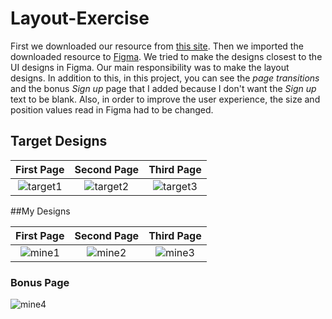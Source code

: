 # Layout-Exercise
First we downloaded our resource from [this site](https://www.sketchappsources.com/free-source/4762-design-courses-app-sketch-freebie-resource.html). Then we imported the downloaded resource to [Figma](https://www.figma.com). We tried to make the designs closest to the UI designs in Figma. Our main responsibility was to make the layout designs. In addition to this, in this project, you can see the *page transitions* and the bonus *Sign up* page that I added because I don't want the *Sign up* text to be blank. Also, in order to improve the user experience, the size and position values read in Figma had to be changed.

## Target Designs

First Page                                        |                      Second Page                                |                  Third Page                        
:------------------------------------------------:|:---------------------------------------------------------------:|:--------------------------------------------------:
![target1](https://user-images.githubusercontent.com/80275416/165866978-05969c33-d585-4d48-a647-9209c794c670.PNG) | ![target2](https://user-images.githubusercontent.com/80275416/165866982-28546734-9d77-4d52-95a7-a23e03e7229b.PNG) | ![target3](https://user-images.githubusercontent.com/80275416/165866985-c0fe942a-f71d-46af-8fda-39da68b2b18e.PNG)

##My Designs 

First Page                                        |                      Second Page                                |                  Third Page                        
:------------------------------------------------:|:---------------------------------------------------------------:|:--------------------------------------------------:
![mine1](https://user-images.githubusercontent.com/80275416/165867488-4a5a2a7a-46b9-4ff7-a45f-580971762959.PNG) | ![mine2](https://user-images.githubusercontent.com/80275416/165867501-31e34df9-ade9-446d-b3f2-2cc84bd088a5.PNG) | ![mine3](https://user-images.githubusercontent.com/80275416/165867516-0839993a-c351-4abe-b2e4-53ed149fbe71.PNG)

### Bonus Page

![mine4](https://user-images.githubusercontent.com/80275416/165867667-8d3c6edb-9d20-4335-8bd1-432bf3256977.PNG)
